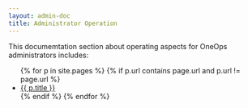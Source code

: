 ```yaml
---
layout: admin-doc
title: Administrator Operation
---
```


This documemtation section about operating aspects for OneOps administrators includes:

<ul>
{% for p in site.pages %}
{% if p.url contains page.url and p.url != page.url %}
  <li><a href="{{ p.url }}">{{ p.title }}</a></li>
{% endif %}
{% endfor %}
</ul>
